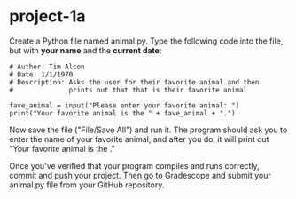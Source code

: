 # project-1a

Create a Python file named animal.py.  Type the following code into the file, but with **your name** and the **current date**:
```
# Author: Tim Alcon
# Date: 1/1/1970
# Description: Asks the user for their favorite animal and then
#              prints out that that is their favorite animal

fave_animal = input("Please enter your favorite animal: ")
print("Your favorite animal is the " + fave_animal + ".")
```
Now save the file ("File/Save All") and run it.  The program should ask you to enter the name of your favorite animal, and after you do, it will print out "Your favorite animal is the <whatever you typed>."  

Once you've verified that your program compiles and runs correctly, commit and push your project.  Then go to Gradescope and submit your animal.py file from your GitHub repository.
